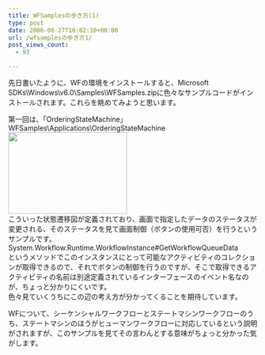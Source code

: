 ```yaml
---
title: WFSamplesの歩き方(1)
type: post
date: 2006-08-27T16:02:10+00:00
url: /wfsamplesの歩き方1/
post_views_count:
  - 93

---
```

先日書いたように、WFの環境をインストールすると、Microsoft SDKs\Windows\v6.0\Samples\WFSamples.zipに色々なサンプルコードがインストールされます。これらを眺めてみようと思います。

第一回は、「OrderingStateMachine」  
WFSamples\Applications\OrderingStateMachine  
<a href="https://i2.wp.com/jqinglong.html.xdomain.jp/bimg/WFSamples1_E76/image%7B0%7D%5B2%5D.png" atomicselection="true"><img style="border-right: 0px; border-top: 0px; border-left: 0px; border-bottom: 0px" height="165" src="https://i1.wp.com/jqinglong.html.xdomain.jp/bimg/WFSamples1_E76/image%7B0%7D_thumb.png?resize=240%2C165" width="240" border="0" data-recalc-dims="1" /></a>  
こういった状態遷移図が定義されており、画面で指定したデータのステータスが変更される、そのステータスを見て画面制御（ボタンの使用可否）を行うというサンプルです。  
System.Workflow.Runtime.WorkflowInstance#GetWorkflowQueueData  
というメソッドでこのインスタンスにとって可能なアクティビティのコレクションが取得できるので、それでボタンの制御を行うのですが、そこで取得できるアクティビティの名前は別途定義されているインターフェースのイベント名なのが、ちょっと分かりにくいです。  
色々見ていくうちにこの辺の考え方が分かってくることを期待しています。

WFについて、シーケンシャルワークフローとステートマシンワークフローのうち、ステートマシンのほうがヒューマンワークフローに対応しているという説明がされますが、このサンプルを見てその言わんとする意味がちょっと分かった気がします。